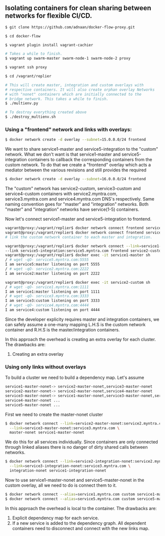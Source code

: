 ## Isolating containers for clean sharing between networks for flexible CI/CD.

```bash
$ git clone https://github.com/adnaan/docker-flow-proxy.git

$ cd docker-flow

$ vagrant plugin install vagrant-cachier

# Takes a while to finish.
$ vagrant up swarm-master swarm-node-1 swarm-node-2 proxy

$ vagrant ssh proxy

$ cd /vagrant/replier

# This will create master, integration and custom overlays with
# respective containers. It will also create orphan overlay Networks
# with "nonet" containers which are initially connected to the
# bridge network. This takes a while to finish.
$ ./multienv.py

# To destroy everything created above
$ ./destroy_multienv.sh
```


### Using a "frontend" network and links with overlays:

```bash
$ docker network create -d overlay --subnet=15.0.0.0/24 frontend
```

We want to share service1-master and service5-integration to the "custom" network.
What we don't want is that service1-master and service5-integration containers to
callback the corresponding containers from the custom network. To do that we create a
"frontend" overlay which acts a mediator between the various revisions and still
provides the required

```bash
$ docker network create -d overlay --subnet=16.0.0.0/24 frontend
```

The "custom" network has service2-custom, service3-custom and service4-custom containers
with service2.myntra.com, service3.myntra.com and service4.myntra.com DNS's respectively.
Same naming convention goes for "master" and "integration" networks. Both "master" and
"integration" networks have service<revision>(1-5) containers.


Now let's connect service1-master and service5-integration to frontend.

```bash
vagrant@proxy:/vagrant/replier$ docker network connect frontend service1-master
vagrant@proxy:/vagrant/replier$ docker network connect frontend service5-integration
# link the custom network container to each master and integration.

vagrant@proxy:/vagrant/replier$ docker network connect --link=service1-master:service1.myntra.com \
--link service5-integration:service5.myntra.com frontend service2-custom
vagrant@proxy:/vagrant/replier$ docker exec -it service1-master sh
/ # wget -qO- service5.myntra.com:5555
I am service5:master listening on port 5555
/ # wget -qO- service2.myntra.com:2222
I am service2:master listening on port 2222

vagrant@proxy:/vagrant/replier$ docker exec -it service2-custom sh
/ # wget -qO- service1.myntra.com:1111
I am service1:master listening on port 1111
/ # wget -qO- service3.myntra.com:3333
I am service3:custom listening on port 3333
/ # wget -qO- service4.myntra.com:4444
I am service4:custom listening on port 4444
```
Since the developer explicity requires master and integration containers, we can safely assume a one-many mapping L.H.S is the custom network container and R.H.S is the master/integration containers.

In this approach the overhead is creating an extra overlay
for each cluster. The drawbacks are:
1. Creating an extra overlay

### Using only links without overlays

To build a cluster we need to build a dependency map. Let's assume

```bash
service1-master-nonet-> service2-master-nonet,service3-master-nonet
service2-master-nonet-> service2-master-nonet,service4-master-nonet
service3-master-nonet-> service1-master-nonet,service3-master-nonet,service5-master-nonet
service4-master-nonet ...
service5-master-nonet ...

```

First we need to create the master-nonet cluster

```bash
$ docker network connect --link=service2-master-nonet:service2.myntra.com \
  --link=service3-master-nonet:service3.myntra.com \
  master-nonet service1-master-nonet
```

We do this for all services individually. Since containers are only connected through
linked aliases there is no danger of dirty shared calls between networks.

```bash
$ docker network connect --link=service2-integration-nonet:service2.myntra.com \
  --link=service3-integration-nonet:service3.myntra.com \
  integration-nonet service1-integration-nonet
```

Now to use service1-master-nonet and service5-master-nonet in the custom overlay,
all we need to do is connect them to it.

```bash
$ docker network connect --alias=service1.myntra.com custom service1-master-nonet
$ docker network connect --alias=service5.myntra.com custom service5-master-nonet
```

In this approach the overhead is local to the container. The drawbacks are:

1. Explicit dependency map for each service.
2. If a new service is added to the dependency graph. All dependent containers need to disconnect and connect with the new links map.
